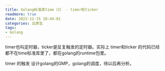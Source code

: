 ```yaml
---
title: Golang标准库time（2） - timer和ticker
readmore: true
date: 2022-12-15 18:44:01
categories: 云原生
tags:
- Golang
---
```


timer也叫定时器，ticker是反复触发的定时器。实际上 timer和ticker 的代码已经都不在time标准库里了，都在golang的runtime包里。



timer 的触发 设计golang的GMP，golang的调度，待以后再分析。